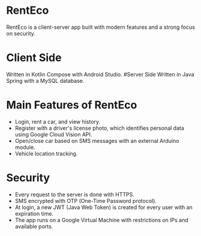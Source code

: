 # RentEco
RentEco is a client-server app built with modern features and a strong focus on security.

# Client Side
Written in Kotlin Compose with Android Studio.
#Server Side
Written in Java Spring with a MySQL database.
# Main Features of RentEco
- Login, rent a car, and view history.
- Register with a driver's license photo, which identifies personal data using Google Cloud Vision API.
- Open/close car based on SMS messages with an external Arduino module.
- Vehicle location tracking.
# Security
- Every request to the server is done with HTTPS.
- SMS encrypted with OTP (One-Time Password protocol).
- At login, a new JWT (Java Web Token) is created for every user with an expiration time.
- The app runs on a Google Virtual Machine with restrictions on IPs and available ports.
